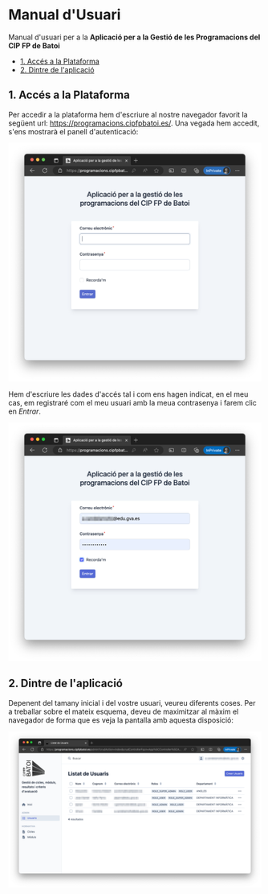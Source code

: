 # Manual d'Usuari

Manual d'usuari per a la **Aplicació per a la Gestió de les Programacions del CIP FP de Batoi**

* [1. Accés a la Plataforma](#1-accés-a-la-plataforma)
* [2. Dintre de l'aplicació](#2-dintre-de-laplicació)

## 1. Accés a la Plataforma

Per accedir a la plataforma hem d'escriure al nostre navegador favorit la següent url: <https://programacions.cipfpbatoi.es/>. Una vegada hem accedit, s'ens mostrarà el panell d'autenticació:

![Pantalla de Login](./md_media/login_.png "Pantalla de Login")

Hem d'escriure les dades d'accés tal i com ens hagen indicat, en el meu cas, em registraré com el meu usuari amb la meua contrasenya i farem clic en *Entrar*.

![Login amb Dades](./md_media/login_amb_credencials.png "Pantalla de login omplida")

## 2. Dintre de l'aplicació

Depenent del tamany inicial i del vostre usuari, veureu diferents coses. Per a treballar sobre el mateix esquema, deveu de maximitzar al màxim el navegador de forma que es veja la pantalla amb aquesta disposició:

![Pantalla Inicial](./md_media/pantalla_inicial.png "Pantalla inicial en una pantalla gran")
